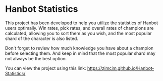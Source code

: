 # Hanbot Statistics

This project has been developed to help you utilize the statistics of Hanbot users optimally.
Win rates, pick rates, and overall rates of champions are calculated, allowing you to sort them as you wish, and the most popular shard of the character is also listed.

Don't forget to review how much knowledge you have about a champion before selecting them.
And keep in mind that the most popular shard may not always be the best option.

You can view the project using this link: https://zimcim.github.io/Hanbot-Statistics/
